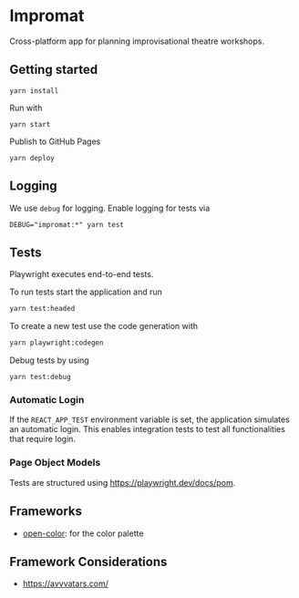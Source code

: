 # Impromat

Cross-platform app for planning improvisational theatre workshops.

## Getting started

```
yarn install
```

Run with

```
yarn start
```

Publish to GitHub Pages

```
yarn deploy
```

## Logging

We use `debug` for logging. Enable logging for tests via

```
DEBUG="impromat:*" yarn test
```

## Tests

Playwright executes end-to-end tests.

To run tests start the application and run

```sh
yarn test:headed
```

To create a new test use the code generation with

```sh
yarn playwright:codegen
```

Debug tests by using

```
yarn test:debug
```

### Automatic Login

If the `REACT_APP_TEST` environment variable is set, the application simulates an automatic login. This enables integration tests to test all functionalities that require login.

### Page Object Models

Tests are structured using https://playwright.dev/docs/pom.

## Frameworks

- [open-color](https://github.com/yeun/open-color): for the color palette

## Framework Considerations

- https://avvvatars.com/
